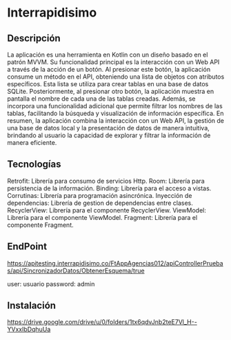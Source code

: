 # Interrapidisimo

## Descripción

La aplicación es una herramienta en Kotlin con un diseño basado en el patrón MVVM. Su funcionalidad principal es la interacción con un Web API a través de la acción de un botón. Al presionar este botón, la aplicación consume un método en el API, obteniendo una lista de objetos con atributos específicos.
Esta lista se utiliza para crear tablas en una base de datos SQLite. Posteriormente, al presionar otro botón, la aplicación muestra en pantalla el nombre de cada una de las tablas creadas.
Además, se incorpora una funcionalidad adicional que permite filtrar los nombres de las tablas, facilitando la búsqueda y visualización de información específica.
En resumen, la aplicación combina la interacción con un Web API, la gestión de una base de datos local y la presentación de datos de manera intuitiva, brindando al usuario la capacidad de explorar y filtrar la información de manera eficiente.

## Tecnologías

Retrofit: Librería para consumo de servicios Http.
Room: Librería para persistencia de la información.
Binding: Librería para el acceso a vistas.
Corrutinas: Librería para programación asincrónica.
Inyección de dependencias: Librería de gestion de dependencias entre clases.
RecyclerView: Librería para el componente RecyclerView.
ViewModel: Librería para el componente ViewModel.
Fragment: Librería para el componente Fragment.

## EndPoint

https://apitesting.interrapidisimo.co/FtAppAgencias012/apiControllerPruebas/api/SincronizadorDatos/ObtenerEsquema/true 

user: usuario
password: admin

## Instalación

https://drive.google.com/drive/u/0/folders/1tx6qdvJnb2teE7Vl_H--YVxxIbDqhuUa

